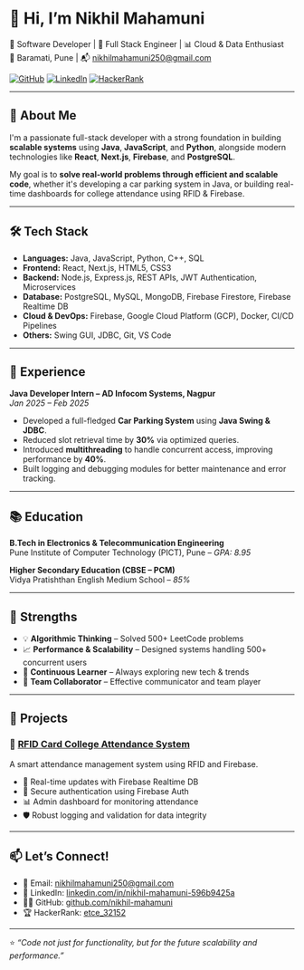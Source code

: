 # 👋 Hi, I’m Nikhil Mahamuni

🔧 Software Developer | 🚀 Full Stack Engineer | 📊 Cloud & Data Enthusiast  
📍 Baramati, Pune | 📬 [nikhilmahamuni250@gmail.com](mailto:nikhilmahamuni250@gmail.com)

[![GitHub](https://img.shields.io/badge/GitHub-nikhil--mahamuni-black?logo=github&style=for-the-badge)](https://github.com/nikhil-mahamuni)
[![LinkedIn](https://img.shields.io/badge/LinkedIn-nikhil--mahamuni-blue?logo=linkedin&style=for-the-badge)](https://www.linkedin.com/in/nikhil-mahamuni-596b9425a/)
[![HackerRank](https://img.shields.io/badge/HackerRank-etce__32152-2EC866?logo=hackerrank&style=for-the-badge)](https://www.hackerrank.com/profile/etce_32152)

---

## 🚀 About Me

I'm a passionate full-stack developer with a strong foundation in building **scalable systems** using **Java**, **JavaScript**, and **Python**, alongside modern technologies like **React**, **Next.js**, **Firebase**, and **PostgreSQL**.

My goal is to **solve real-world problems through efficient and scalable code**, whether it's developing a car parking system in Java, or building real-time dashboards for college attendance using RFID & Firebase.

---

## 🛠️ Tech Stack

- **Languages:** Java, JavaScript, Python, C++, SQL  
- **Frontend:** React, Next.js, HTML5, CSS3  
- **Backend:** Node.js, Express.js, REST APIs, JWT Authentication, Microservices  
- **Database:** PostgreSQL, MySQL, MongoDB, Firebase Firestore, Firebase Realtime DB  
- **Cloud & DevOps:** Firebase, Google Cloud Platform (GCP), Docker, CI/CD Pipelines  
- **Others:** Swing GUI, JDBC, Git, VS Code

---

## 💼 Experience

**Java Developer Intern – AD Infocom Systems, Nagpur**  
*Jan 2025 – Feb 2025*  
- Developed a full-fledged **Car Parking System** using **Java Swing & JDBC**.  
- Reduced slot retrieval time by **30%** via optimized queries.  
- Introduced **multithreading** to handle concurrent access, improving performance by **40%**.  
- Built logging and debugging modules for better maintenance and error tracking.

---

## 📚 Education

**B.Tech in Electronics & Telecommunication Engineering**  
Pune Institute of Computer Technology (PICT), Pune – *GPA: 8.95*

**Higher Secondary Education (CBSE – PCM)**  
Vidya Pratishthan English Medium School – *85%*

---

## 🧠 Strengths

- 💡 **Algorithmic Thinking** – Solved 500+ LeetCode problems
- 📈 **Performance & Scalability** – Designed systems handling 500+ concurrent users
- 🔄 **Continuous Learner** – Always exploring new tech & trends
- 🤝 **Team Collaborator** – Effective communicator and team player

---

## 🚀 Projects

### 📌 [RFID Card College Attendance System](https://github.com/nikhil-mahamuni/mini-project-smart-attendance)
A smart attendance management system using RFID and Firebase.  
- 📶 Real-time updates with Firebase Realtime DB  
- 🧩 Secure authentication using Firebase Auth  
- 📊 Admin dashboard for monitoring attendance  
- 🛡️ Robust logging and validation for data integrity  

---

## 📫 Let’s Connect!

- 📧 Email: [nikhilmahamuni250@gmail.com](mailto:nikhilmahamuni250@gmail.com)  
- 💼 LinkedIn: [linkedin.com/in/nikhil-mahamuni-596b9425a](https://www.linkedin.com/in/nikhil-mahamuni-596b9425a/)  
- 👨‍💻 GitHub: [github.com/nikhil-mahamuni](https://github.com/nikhil-mahamuni)  
- 🏆 HackerRank: [etce_32152](https://www.hackerrank.com/profile/etce_32152)

---

⭐ *“Code not just for functionality, but for the future scalability and performance.”*

